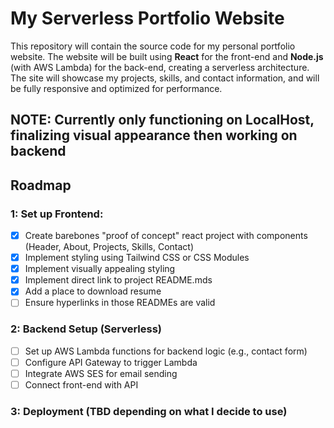 # My Serverless Portfolio Website

This repository will contain the source code for my personal portfolio website. The website will be built using **React** for the front-end and **Node.js** (with AWS Lambda) for the back-end, creating a serverless architecture. The site will showcase my projects, skills, and contact information, and will be fully responsive and optimized for performance.

## NOTE: Currently only functioning on LocalHost, finalizing visual appearance then working on backend

## Roadmap

### 1: Set up Frontend:
- [X] Create barebones "proof of concept" react project with components (Header, About, Projects, Skills, Contact)
- [X] Implement styling using Tailwind CSS or CSS Modules
- [X] Implement visually appealing styling
- [X] Implement direct link to project README.mds
- [X] Add a place to download resume
- [ ] Ensure hyperlinks in those READMEs are valid
### 2: Backend Setup (Serverless)
- [ ] Set up AWS Lambda functions for backend logic (e.g., contact form)
- [ ] Configure API Gateway to trigger Lambda
- [ ] Integrate AWS SES for email sending
- [ ] Connect front-end with API
### 3: Deployment (TBD depending on what I decide to use)
